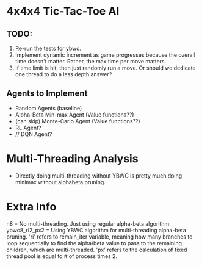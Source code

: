 # 4x4x4 Tic-Tac-Toe AI

## TODO:
1. Re-run the tests for ybwc.
2. Implement dynamic increment as game progresses because the overall time doesn't matter. Rather, the max time per move matters.
3. If time limit is hit, then just randomly run a move. Or should we dedicate one thread to do a less depth answer?

## Agents to Implement
- Random Agents (baseline)
- Alpha-Beta Min-max Agent (Value functions??)
- (can skip) Monte-Carlo Agent (Value functions??)
- RL Agent?
- // DQN Agent?


# Multi-Threading Analysis
 - Directly doing multi-threading without YBWC is pretty much doing minimax without alphabeta pruning.

# Extra Info
n8 = No multi-threading. Just using regular alpha-beta algorithm.
ybwc8_ri2_px2 = Using YBWC algorithm for multi-threading alpha-beta pruning. 'ri' refers to remain_iter variable, meaning how many branches to loop sequentially to find the alpha/beta value to pass to the remaining children, which are multi-threaded. 'px' refers to the calculation of fixed thread pool is equal to # of process times 2.


